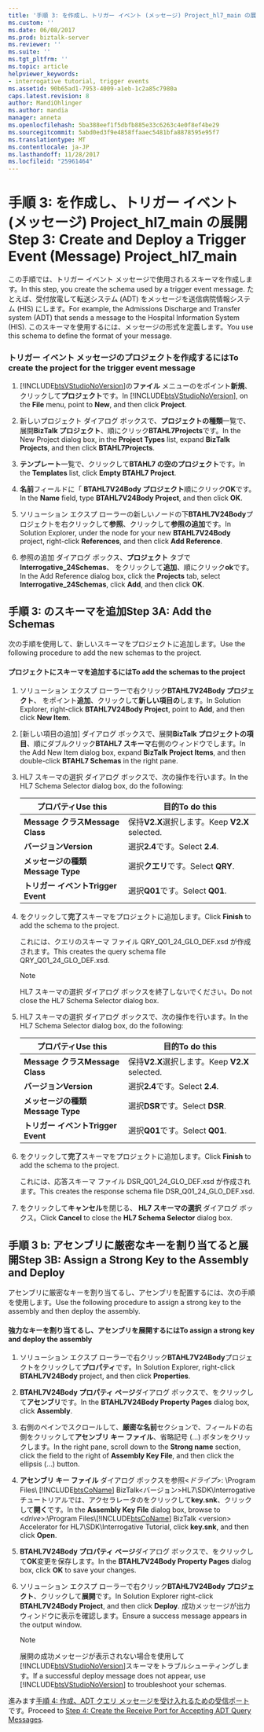 ```yaml
---
title: '手順 3: を作成し、トリガー イベント (メッセージ) Project_hl7_main の展開 |Microsoft ドキュメント'
ms.custom: ''
ms.date: 06/08/2017
ms.prod: biztalk-server
ms.reviewer: ''
ms.suite: ''
ms.tgt_pltfrm: ''
ms.topic: article
helpviewer_keywords:
- interrogative tutorial, trigger events
ms.assetid: 90b65ad1-7953-4009-a1eb-1c2a85c7980a
caps.latest.revision: 8
author: MandiOhlinger
ms.author: mandia
manager: anneta
ms.openlocfilehash: 5ba388eef1f5dbfb885e33c6263c4e0f8ef4be29
ms.sourcegitcommit: 5abd0ed3f9e4858ffaaec5481bfa8878595e95f7
ms.translationtype: MT
ms.contentlocale: ja-JP
ms.lasthandoff: 11/28/2017
ms.locfileid: "25961464"
---
```

# <a name="step-3-create-and-deploy-a-trigger-event-message-projecthl7main"></a><span data-ttu-id="01db4-102">手順 3: を作成し、トリガー イベント (メッセージ) Project_hl7_main の展開</span><span class="sxs-lookup"><span data-stu-id="01db4-102">Step 3: Create and Deploy a Trigger Event (Message) Project_hl7_main</span></span>
<span data-ttu-id="01db4-103">この手順では、トリガー イベント メッセージで使用されるスキーマを作成します。</span><span class="sxs-lookup"><span data-stu-id="01db4-103">In this step, you create the schema used by a trigger event message.</span></span> <span data-ttu-id="01db4-104">たとえば、受付放電して転送システム (ADT) をメッセージを送信病院情報システム (HIS) にします。</span><span class="sxs-lookup"><span data-stu-id="01db4-104">For example, the Admissions Discharge and Transfer system (ADT) that sends a message to the Hospital Information System (HIS).</span></span> <span data-ttu-id="01db4-105">このスキーマを使用するには、メッセージの形式を定義します。</span><span class="sxs-lookup"><span data-stu-id="01db4-105">You use this schema to define the format of your message.</span></span>  
  
### <a name="to-create-the-project-for-the-trigger-event-message"></a><span data-ttu-id="01db4-106">トリガー イベント メッセージのプロジェクトを作成するには</span><span class="sxs-lookup"><span data-stu-id="01db4-106">To create the project for the trigger event message</span></span>  
  
1.  <span data-ttu-id="01db4-107">[!INCLUDE[btsVStudioNoVersion](../../includes/btsvstudionoversion-md.md)]の**ファイル** メニューのをポイント**新規**、クリックして**プロジェクト**です。</span><span class="sxs-lookup"><span data-stu-id="01db4-107">In [!INCLUDE[btsVStudioNoVersion](../../includes/btsvstudionoversion-md.md)], on the **File** menu, point to **New**, and then click **Project**.</span></span>  
  
2.  <span data-ttu-id="01db4-108">新しいプロジェクト ダイアログ ボックスで、**プロジェクトの種類**一覧で、展開**BizTalk プロジェクト**、順にクリック**BTAHL7Projects**です。</span><span class="sxs-lookup"><span data-stu-id="01db4-108">In the New Project dialog box, in the **Project Types** list, expand **BizTalk Projects**, and then click **BTAHL7Projects**.</span></span>  
  
3.  <span data-ttu-id="01db4-109">**テンプレート**一覧で、クリックして**BTAHL7 の空のプロジェクト**です。</span><span class="sxs-lookup"><span data-stu-id="01db4-109">In the **Templates** list, click **Empty BTAHL7 Project**.</span></span>  
  
4.  <span data-ttu-id="01db4-110">**名前**フィールドに「 **BTAHL7V24Body プロジェクト**順にクリック**OK**です。</span><span class="sxs-lookup"><span data-stu-id="01db4-110">In the **Name** field, type **BTAHL7V24Body Project**, and then click **OK**.</span></span>  
  
5.  <span data-ttu-id="01db4-111">ソリューション エクスプ ローラーの新しいノードの下**BTAHL7V24Body**プロジェクトを右クリックして**参照**、クリックして**参照の追加**です。</span><span class="sxs-lookup"><span data-stu-id="01db4-111">In Solution Explorer, under the node for your new **BTAHL7V24Body** project, right-click **References**, and then click **Add Reference**.</span></span>  
  
6.  <span data-ttu-id="01db4-112">参照の追加 ダイアログ ボックス、**プロジェクト** タブで  **Interrogative_24Schemas**、 をクリックして**追加**、順にクリック**ok**です。</span><span class="sxs-lookup"><span data-stu-id="01db4-112">In the Add Reference dialog box, click the **Projects** tab, select **Interrogative_24Schemas**, click **Add**, and then click **OK**.</span></span>  
  
## <a name="step-3a-add-the-schemas"></a><span data-ttu-id="01db4-113">手順 3: のスキーマを追加</span><span class="sxs-lookup"><span data-stu-id="01db4-113">Step 3A: Add the Schemas</span></span>  
 <span data-ttu-id="01db4-114">次の手順を使用して、新しいスキーマをプロジェクトに追加します。</span><span class="sxs-lookup"><span data-stu-id="01db4-114">Use the following procedure to add the new schemas to the project.</span></span>  
  
#### <a name="to-add-the-schemas-to-the-project"></a><span data-ttu-id="01db4-115">プロジェクトにスキーマを追加するには</span><span class="sxs-lookup"><span data-stu-id="01db4-115">To add the schemas to the project</span></span>  
  
1.  <span data-ttu-id="01db4-116">ソリューション エクスプ ローラーで右クリック**BTAHL7V24Body プロジェクト**、 をポイント**追加**、クリックして**新しい項目の**します。</span><span class="sxs-lookup"><span data-stu-id="01db4-116">In Solution Explorer, right-click **BTAHL7V24Body Project**, point to **Add**, and then click **New Item**.</span></span>  
  
2.  <span data-ttu-id="01db4-117">[新しい項目の追加] ダイアログ ボックスで、展開**BizTalk プロジェクトの項目**、順にダブルクリック**BTAHL7 スキーマ**右側のウィンドウでします。</span><span class="sxs-lookup"><span data-stu-id="01db4-117">In the Add New Item dialog box, expand **BizTalk Project Items**, and then double-click **BTAHL7 Schemas** in the right pane.</span></span>  
  
3.  <span data-ttu-id="01db4-118">HL7 スキーマの選択 ダイアログ ボックスで、次の操作を行います。</span><span class="sxs-lookup"><span data-stu-id="01db4-118">In the HL7 Schema Selector dialog box, do the following:</span></span>  
  
    |<span data-ttu-id="01db4-119">プロパティ</span><span class="sxs-lookup"><span data-stu-id="01db4-119">Use this</span></span>|<span data-ttu-id="01db4-120">目的</span><span class="sxs-lookup"><span data-stu-id="01db4-120">To do this</span></span>|  
    |--------------|----------------|  
    |<span data-ttu-id="01db4-121">**Message クラス**</span><span class="sxs-lookup"><span data-stu-id="01db4-121">**Message Class**</span></span>|<span data-ttu-id="01db4-122">保持**V2.X**選択します。</span><span class="sxs-lookup"><span data-stu-id="01db4-122">Keep **V2.X** selected.</span></span>|  
    |<span data-ttu-id="01db4-123">**バージョン**</span><span class="sxs-lookup"><span data-stu-id="01db4-123">**Version**</span></span>|<span data-ttu-id="01db4-124">選択**2.4**です。</span><span class="sxs-lookup"><span data-stu-id="01db4-124">Select **2.4**.</span></span>|  
    |<span data-ttu-id="01db4-125">**メッセージの種類**</span><span class="sxs-lookup"><span data-stu-id="01db4-125">**Message Type**</span></span>|<span data-ttu-id="01db4-126">選択**クエリ**です。</span><span class="sxs-lookup"><span data-stu-id="01db4-126">Select **QRY**.</span></span>|  
    |<span data-ttu-id="01db4-127">**トリガー イベント**</span><span class="sxs-lookup"><span data-stu-id="01db4-127">**Trigger Event**</span></span>|<span data-ttu-id="01db4-128">選択**Q01**です。</span><span class="sxs-lookup"><span data-stu-id="01db4-128">Select **Q01**.</span></span>|  
  
4.  <span data-ttu-id="01db4-129">をクリックして**完了**スキーマをプロジェクトに追加します。</span><span class="sxs-lookup"><span data-stu-id="01db4-129">Click **Finish** to add the schema to the project.</span></span>  
  
     <span data-ttu-id="01db4-130">これには、クエリのスキーマ ファイル QRY_Q01_24_GLO_DEF.xsd が作成されます。</span><span class="sxs-lookup"><span data-stu-id="01db4-130">This creates the query schema file QRY_Q01_24_GLO_DEF.xsd.</span></span>  
  
    > [!NOTE]
    >  <span data-ttu-id="01db4-131">HL7 スキーマの選択 ダイアログ ボックスを終了しないでください。</span><span class="sxs-lookup"><span data-stu-id="01db4-131">Do not close the HL7 Schema Selector dialog box.</span></span>  
  
5.  <span data-ttu-id="01db4-132">HL7 スキーマの選択 ダイアログ ボックスで、次の操作を行います。</span><span class="sxs-lookup"><span data-stu-id="01db4-132">In the HL7 Schema Selector dialog box, do the following:</span></span>  
  
    |<span data-ttu-id="01db4-133">プロパティ</span><span class="sxs-lookup"><span data-stu-id="01db4-133">Use this</span></span>|<span data-ttu-id="01db4-134">目的</span><span class="sxs-lookup"><span data-stu-id="01db4-134">To do this</span></span>|  
    |--------------|----------------|  
    |<span data-ttu-id="01db4-135">**Message クラス**</span><span class="sxs-lookup"><span data-stu-id="01db4-135">**Message Class**</span></span>|<span data-ttu-id="01db4-136">保持**V2.X**選択します。</span><span class="sxs-lookup"><span data-stu-id="01db4-136">Keep **V2.X** selected.</span></span>|  
    |<span data-ttu-id="01db4-137">**バージョン**</span><span class="sxs-lookup"><span data-stu-id="01db4-137">**Version**</span></span>|<span data-ttu-id="01db4-138">選択**2.4**です。</span><span class="sxs-lookup"><span data-stu-id="01db4-138">Select **2.4**.</span></span>|  
    |<span data-ttu-id="01db4-139">**メッセージの種類**</span><span class="sxs-lookup"><span data-stu-id="01db4-139">**Message Type**</span></span>|<span data-ttu-id="01db4-140">選択**DSR**です。</span><span class="sxs-lookup"><span data-stu-id="01db4-140">Select **DSR**.</span></span>|  
    |<span data-ttu-id="01db4-141">**トリガー イベント**</span><span class="sxs-lookup"><span data-stu-id="01db4-141">**Trigger Event**</span></span>|<span data-ttu-id="01db4-142">選択**Q01**です。</span><span class="sxs-lookup"><span data-stu-id="01db4-142">Select **Q01**.</span></span>|  
  
6.  <span data-ttu-id="01db4-143">をクリックして**完了**スキーマをプロジェクトに追加します。</span><span class="sxs-lookup"><span data-stu-id="01db4-143">Click **Finish** to add the schema to the project.</span></span>  
  
     <span data-ttu-id="01db4-144">これには、応答スキーマ ファイル DSR_Q01_24_GLO_DEF.xsd が作成されます。</span><span class="sxs-lookup"><span data-stu-id="01db4-144">This creates the response schema file DSR_Q01_24_GLO_DEF.xsd.</span></span>  
  
7.  <span data-ttu-id="01db4-145">をクリックして**キャンセル**を閉じる、 **HL7 スキーマの選択** ダイアログ ボックス。</span><span class="sxs-lookup"><span data-stu-id="01db4-145">Click **Cancel** to close the **HL7 Schema Selector** dialog box.</span></span>  
  
## <a name="step-3b-assign-a-strong-key-to-the-assembly-and-deploy"></a><span data-ttu-id="01db4-146">手順 3 b: アセンブリに厳密なキーを割り当てると展開</span><span class="sxs-lookup"><span data-stu-id="01db4-146">Step 3B: Assign a Strong Key to the Assembly and Deploy</span></span>  
 <span data-ttu-id="01db4-147">アセンブリに厳密なキーを割り当てるし、アセンブリを配置するには、次の手順を使用します。</span><span class="sxs-lookup"><span data-stu-id="01db4-147">Use the following procedure to assign a strong key to the assembly and then deploy the assembly.</span></span>  
  
#### <a name="to-assign-a-strong-key-and-deploy-the-assembly"></a><span data-ttu-id="01db4-148">強力なキーを割り当てるし、アセンブリを展開するには</span><span class="sxs-lookup"><span data-stu-id="01db4-148">To assign a strong key and deploy the assembly</span></span>  
  
1.  <span data-ttu-id="01db4-149">ソリューション エクスプ ローラーで右クリック**BTAHL7V24Body**プロジェクトをクリックして**プロパティ**です。</span><span class="sxs-lookup"><span data-stu-id="01db4-149">In Solution Explorer, right-click **BTAHL7V24Body** project, and then click **Properties**.</span></span>  
  
2.  <span data-ttu-id="01db4-150">**BTAHL7V24Body プロパティ ページ**ダイアログ ボックスで、をクリックして**アセンブリ**です。</span><span class="sxs-lookup"><span data-stu-id="01db4-150">In the **BTAHL7V24Body Property Pages** dialog box, click **Assembly**.</span></span>  
  
3.  <span data-ttu-id="01db4-151">右側のペインでスクロールして、**厳密な名前**セクションで、フィールドの右側をクリックして**アセンブリ キー ファイル**、省略記号 (...) ボタンをクリックします。</span><span class="sxs-lookup"><span data-stu-id="01db4-151">In the right pane, scroll down to the **Strong name** section, click the field to the right of **Assembly Key File**, and then click the ellipsis (…) button.</span></span>  
  
4.  <span data-ttu-id="01db4-152">**アセンブリ キー ファイル** ダイアログ ボックスを参照\<*ドライブ*\>: \Program Files\\ [!INCLUDE[btsCoName](../../includes/btsconame-md.md)] BizTalk\<バージョン\>HL7\SDK\Interrogative チュートリアルでは、アクセラレータのをクリックして**key.snk**、クリックして**開く**です。</span><span class="sxs-lookup"><span data-stu-id="01db4-152">In the **Assembly Key File** dialog box, browse to \<*drive*\>:\Program Files\\[!INCLUDE[btsCoName](../../includes/btsconame-md.md)] BizTalk \<version\> Accelerator for HL7\SDK\Interrogative Tutorial, click **key.snk**, and then click **Open**.</span></span>  
  
5.  <span data-ttu-id="01db4-153">**BTAHL7V24Body プロパティ ページ**ダイアログ ボックスで、をクリックして**OK**変更を保存します。</span><span class="sxs-lookup"><span data-stu-id="01db4-153">In the **BTAHL7V24Body Property Pages** dialog box, click **OK** to save your changes.</span></span>  
  
6.  <span data-ttu-id="01db4-154">ソリューション エクスプ ローラーで右クリック**BTAHL7V24Body プロジェクト**、クリックして**展開**です。</span><span class="sxs-lookup"><span data-stu-id="01db4-154">In Solution Explorer right-click **BTAHL7V24Body Project**, and then click **Deploy**.</span></span> <span data-ttu-id="01db4-155">成功メッセージが出力ウィンドウに表示を確認します。</span><span class="sxs-lookup"><span data-stu-id="01db4-155">Ensure a success message appears in the output window.</span></span>  
  
    > [!NOTE]
    >  <span data-ttu-id="01db4-156">展開の成功メッセージが表示されない場合を使用して[!INCLUDE[btsVStudioNoVersion](../../includes/btsvstudionoversion-md.md)]スキーマをトラブルシューティングします。</span><span class="sxs-lookup"><span data-stu-id="01db4-156">If a successful deploy message does not appear, use [!INCLUDE[btsVStudioNoVersion](../../includes/btsvstudionoversion-md.md)] to troubleshoot your schemas.</span></span>  
  
 <span data-ttu-id="01db4-157">進みます[手順 4: 作成、ADT クエリ メッセージを受け入れるための受信ポート](../../adapters-and-accelerators/accelerator-hl7/step-4-create-the-receive-port-for-accepting-adt-query-messages.md)です。</span><span class="sxs-lookup"><span data-stu-id="01db4-157">Proceed to [Step 4: Create the Receive Port for Accepting ADT Query Messages](../../adapters-and-accelerators/accelerator-hl7/step-4-create-the-receive-port-for-accepting-adt-query-messages.md).</span></span>